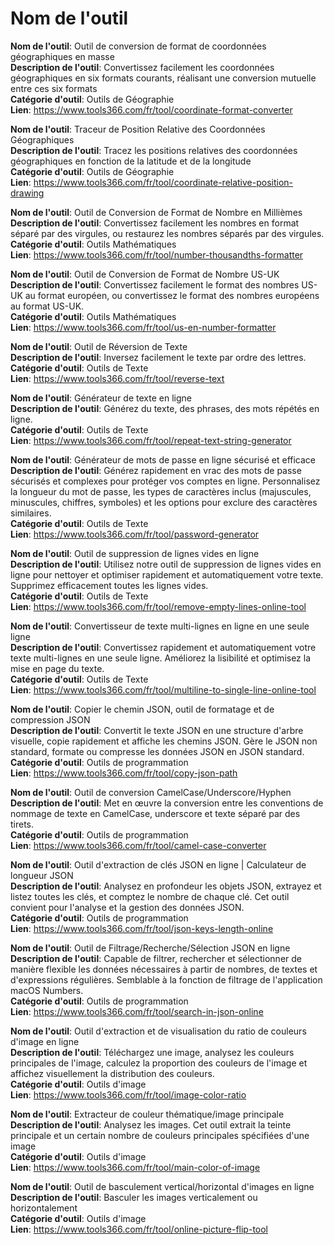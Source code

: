 # Nom de l'outil

**Nom de l'outil**: Outil de conversion de format de coordonnées géographiques en masse  
**Description de l'outil**: Convertissez facilement les coordonnées géographiques en six formats courants, réalisant une conversion mutuelle entre ces six formats  
**Catégorie d'outil**: Outils de Géographie  
**Lien**: https://www.tools366.com/fr/tool/coordinate-format-converter


**Nom de l'outil**: Traceur de Position Relative des Coordonnées Géographiques  
**Description de l'outil**: Tracez les positions relatives des coordonnées géographiques en fonction de la latitude et de la longitude  
**Catégorie d'outil**: Outils de Géographie  
**Lien**: https://www.tools366.com/fr/tool/coordinate-relative-position-drawing


**Nom de l'outil**: Outil de Conversion de Format de Nombre en Millièmes  
**Description de l'outil**: Convertissez facilement les nombres en format séparé par des virgules, ou restaurez les nombres séparés par des virgules.  
**Catégorie d'outil**: Outils Mathématiques  
**Lien**: https://www.tools366.com/fr/tool/number-thousandths-formatter


**Nom de l'outil**: Outil de Conversion de Format de Nombre US-UK  
**Description de l'outil**: Convertissez facilement le format des nombres US-UK au format européen, ou convertissez le format des nombres européens au format US-UK.  
**Catégorie d'outil**: Outils Mathématiques  
**Lien**: https://www.tools366.com/fr/tool/us-en-number-formatter


**Nom de l'outil**: Outil de Réversion de Texte  
**Description de l'outil**: Inversez facilement le texte par ordre des lettres.  
**Catégorie d'outil**: Outils de Texte  
**Lien**: https://www.tools366.com/fr/tool/reverse-text


**Nom de l'outil**: Générateur de texte en ligne  
**Description de l'outil**: Générez du texte, des phrases, des mots répétés en ligne.  
**Catégorie d'outil**: Outils de Texte  
**Lien**: https://www.tools366.com/fr/tool/repeat-text-string-generator


**Nom de l'outil**: Générateur de mots de passe en ligne sécurisé et efficace  
**Description de l'outil**: Générez rapidement en vrac des mots de passe sécurisés et complexes pour protéger vos comptes en ligne. Personnalisez la longueur du mot de passe, les types de caractères inclus (majuscules, minuscules, chiffres, symboles) et les options pour exclure des caractères similaires.  
**Catégorie d'outil**: Outils de Texte  
**Lien**: https://www.tools366.com/fr/tool/password-generator


**Nom de l'outil**: Outil de suppression de lignes vides en ligne  
**Description de l'outil**: Utilisez notre outil de suppression de lignes vides en ligne pour nettoyer et optimiser rapidement et automatiquement votre texte. Supprimez efficacement toutes les lignes vides.  
**Catégorie d'outil**: Outils de Texte  
**Lien**: https://www.tools366.com/fr/tool/remove-empty-lines-online-tool


**Nom de l'outil**: Convertisseur de texte multi-lignes en ligne en une seule ligne  
**Description de l'outil**: Convertissez rapidement et automatiquement votre texte multi-lignes en une seule ligne. Améliorez la lisibilité et optimisez la mise en page du texte.  
**Catégorie d'outil**: Outils de Texte  
**Lien**: https://www.tools366.com/fr/tool/multiline-to-single-line-online-tool


**Nom de l'outil**: Copier le chemin JSON, outil de formatage et de compression JSON  
**Description de l'outil**: Convertit le texte JSON en une structure d'arbre visuelle, copie rapidement et affiche les chemins JSON. Gère le JSON non standard, formate ou compresse les données JSON en JSON standard.  
**Catégorie d'outil**: Outils de programmation  
**Lien**: https://www.tools366.com/fr/tool/copy-json-path


**Nom de l'outil**: Outil de conversion CamelCase/Underscore/Hyphen  
**Description de l'outil**: Met en œuvre la conversion entre les conventions de nommage de texte en CamelCase, underscore et texte séparé par des tirets.  
**Catégorie d'outil**: Outils de programmation  
**Lien**: https://www.tools366.com/fr/tool/camel-case-converter


**Nom de l'outil**: Outil d'extraction de clés JSON en ligne | Calculateur de longueur JSON  
**Description de l'outil**: Analysez en profondeur les objets JSON, extrayez et listez toutes les clés, et comptez le nombre de chaque clé. Cet outil convient pour l'analyse et la gestion des données JSON.  
**Catégorie d'outil**: Outils de programmation  
**Lien**: https://www.tools366.com/fr/tool/json-keys-length-online


**Nom de l'outil**: Outil de Filtrage/Recherche/Sélection JSON en ligne  
**Description de l'outil**: Capable de filtrer, rechercher et sélectionner de manière flexible les données nécessaires à partir de nombres, de textes et d'expressions régulières. Semblable à la fonction de filtrage de l'application macOS Numbers.  
**Catégorie d'outil**: Outils de programmation  
**Lien**: https://www.tools366.com/fr/tool/search-in-json-online


**Nom de l'outil**: Outil d'extraction et de visualisation du ratio de couleurs d'image en ligne  
**Description de l'outil**: Téléchargez une image, analysez les couleurs principales de l'image, calculez la proportion des couleurs de l'image et affichez visuellement la distribution des couleurs.  
**Catégorie d'outil**: Outils d'image  
**Lien**: https://www.tools366.com/fr/tool/image-color-ratio


**Nom de l'outil**: Extracteur de couleur thématique/image principale  
**Description de l'outil**: Analysez les images. Cet outil extrait la teinte principale et un certain nombre de couleurs principales spécifiées d'une image  
**Catégorie d'outil**: Outils d'image  
**Lien**: https://www.tools366.com/fr/tool/main-color-of-image


**Nom de l'outil**: Outil de basculement vertical/horizontal d'images en ligne  
**Description de l'outil**: Basculer les images verticalement ou horizontalement  
**Catégorie d'outil**: Outils d'image  
**Lien**: https://www.tools366.com/fr/tool/online-picture-flip-tool



